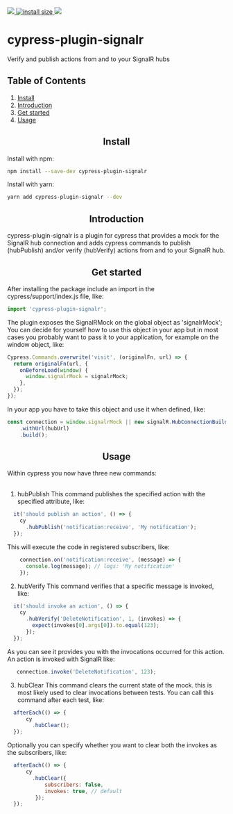 <div>
    <a href="https://npmcharts.com/compare/webpack?minimal=true">
        <img src="https://img.shields.io/npm/dm/cypress-plugin-signalr.svg">
    </a>
    <a href="https://packagephobia.now.sh/result?p=webpack">
        <img src="https://packagephobia.now.sh/badge?p=cypress-plugin-signalr" alt="install size">
    </a>
    <a href="https://github.com/webpack/webpack/graphs/contributors">
        <img src="https://img.shields.io/github/contributors/basslagter/cypress-plugin-signalr.svg">
    </a>
</div>
	
<h1>cypress-plugin-signalr</h1>
<p>Verify and publish actions from and to your SignalR hubs</p>

## Table of Contents

1. [Install](#install)
2. [Introduction](#introduction)
3. [Get started](#get-started)
4. [Usage](#usage)

<h2 align="center">Install</h2>

Install with npm:

```bash
npm install --save-dev cypress-plugin-signalr
```

Install with yarn:

```bash
yarn add cypress-plugin-signalr --dev
```

<h2 align="center">Introduction</h2>

cypress-plugin-signalr is a plugin for cypress that provides a mock for the SignalR hub connection
and adds cypress commands to publish (hubPublish) and/or verify (hubVerify) actions from and to your
SignalR hub.

<h2 align="center">Get started</h2>

After installing the package include an import in the cypress/support/index.js file, like:
```javascript
import 'cypress-plugin-signalr';
```
The plugin exposes the SignalRMock on the global object as 'signalrMock';
You can decide for yourself how to use this object in your app but in most cases you probably
want to pass it to your application, for example on the window object, like:

```javascript
Cypress.Commands.overwrite('visit', (originalFn, url) => {
  return originalFn(url, {
    onBeforeLoad(window) {
      window.signalrMock = signalrMock;
    },
  });
});
```
In your app you have to take this object and use it when defined, like:

```javascript
const connection = window.signalrMock || new signalR.HubConnectionBuilder()
    .withUrl(hubUrl)
    .build();
```

<h2 align="center">Usage</h2>

Within cypress you now have three new commands:
<br/><br/>
1. hubPublish
This command publishes the specified action with the specified attribute, like:

```javascript
  it('should publish an action', () => {
    cy
      .hubPublish('notification:receive', 'My notification');
  });
```

This will execute the code in registered subscribers, like:

```javascript
    connection.on('notification:receive', (message) => {
      console.log(message); // logs: 'My notification'
    });
```

2. hubVerify
This command verifies that a specific message is invoked, like:

```javascript
  it('should invoke an action', () => {
    cy
      .hubVerify('DeleteNotification', 1, (invokes) => {
        expect(invokes[0].args[0]).to.equal(123);
      });
  });
```
As you can see it provides you with the invocations occurred for this action.
An action is invoked with SignalR like:

```javascript
   connection.invoke('DeleteNotification', 123);
```

3. hubClear
This command clears the current state of the mock. this is most likely used to clear invocations between tests.
You can call this command after each test, like:

```javascript
  afterEach(() => {
      cy
        .hubClear();
  });
```

Optionally you can specify whether you want to clear both the invokes as the subscribers, like:

```javascript
  afterEach(() => {
      cy
        .hubClear({
            subscribers: false,
            invokes: true, // default
         });
  });
```